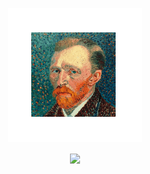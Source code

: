 <p align="center">
  <img align="center" src="pfp.gif">
  <br></br>
  <a>
    <img align="center" src="https://github-readme-stats.vercel.app/api?username=xgladius&count_private=true&show_icons=true&theme=material-palenight"/>
  </a>
</p>
